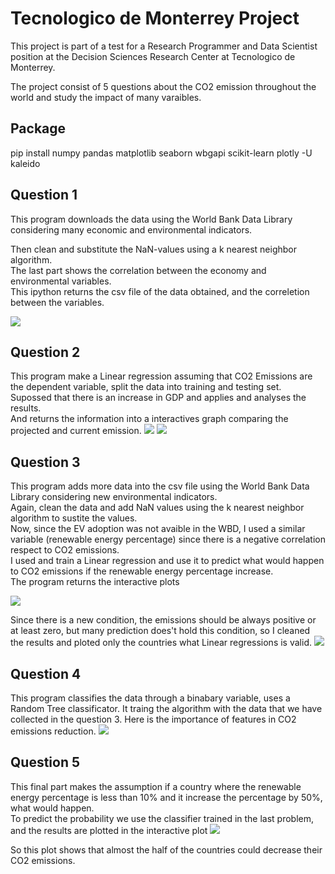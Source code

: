 # Tecnologico de Monterrey Project
This project is part of  a test for a Research Programmer and Data Scientist position at the 
Decision Sciences Research Center at Tecnologico de Monterrey. 

The project consist of 5 questions about the CO2 emission throughout the world and study the impact of many varaibles.
## Package
pip install numpy pandas matplotlib seaborn wbgapi scikit-learn plotly -U kaleido


## Question 1
This program downloads the data using the World Bank Data Library considering many economic and environmental indicators.

Then clean and substitute the NaN-values using a k nearest neighbor algorithm.<br>
The last part shows the correlation between the economy and environmental variables.<br>
This ipython returns the csv file of the data obtained, and the correletion between the variables.<br>

![](https://github.com/alhan12/Tec_project/blob/main/correlation.png) 
## Question 2
This program make a Linear regression assuming that CO2 Emissions are the dependent variable, split the data into training and testing set.<br>
Supossed that there is an increase in GDP and applies and analyses the results.<br>
And returns the information into a interactives graph comparing the projected and current emission.
![](https://github.com/alhan12/Tec_project/blob/main/a.png)
![](https://github.com/alhan12/Tec_project/blob/main/b.png)
## Question 3
This program adds more data into the csv file using the World Bank Data Library considering new environmental indicators.<br>
Again, clean the data and add NaN values using the k nearest neighbor algorithm to sustite the values.<br>
Now, since the EV adoption was not avaible in the WBD, I used a similar variable (renewable energy percentage) since there is a negative correlation respect to CO2 emissions.<br>
I used and train a Linear regression and use it to predict what would happen to CO2 emissions if the renewable energy percentage increase. <br>
The program returns the interactive plots<br>

![](https://github.com/alhan12/Tec_project/blob/main/c.png)

Since there is a new condition, the emissions should be always positive or at least zero, but many prediction does't hold this condition, so I cleaned the results and ploted only the countries what Linear regressions is valid.
![](https://github.com/alhan12/Tec_project/blob/main/d.png)
## Question 4
This program classifies the data through a binabary variable, uses a Random Tree classificator. It traing the algorithm with the data that we have collected in the question 3.
Here is the importance of features in CO2 emissions reduction.
![](https://github.com/alhan12/Tec_project/blob/main/features.png)
## Question 5

This final part makes the assumption if a country where the renewable energy percentage is less than 10% and it increase the percentage by 50%, what would happen.<br>
To predict the probability we use the classifier trained in the last problem, and the results are plotted in the interactive plot
![](https://github.com/alhan12/Tec_project/blob/main/e.png)

So this plot shows that almost the half of the countries could decrease their CO2 emissions.
